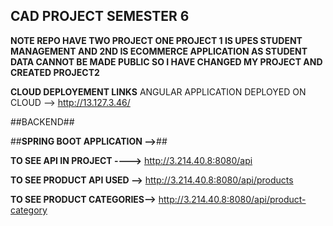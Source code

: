 ## **CAD PROJECT SEMESTER 6**


**NOTE REPO HAVE TWO PROJECT ONE PROJECT 1 IS UPES STUDENT MANAGEMENT AND 2ND IS ECOMMERCE APPLICATION
AS STUDENT DATA CANNOT BE MADE PUBLIC SO I HAVE CHANGED MY  PROJECT  AND CREATED PROJECT2**

**CLOUD DEPLOYEMENT LINKS**
ANGULAR APPLICATION DEPLOYED ON CLOUD -->  http://13.127.3.46/         






##BACKEND##


##**SPRING BOOT APPLICATION -->**##




**TO SEE API IN PROJECT ---->**  http://3.214.40.8:8080/api

**TO SEE PRODUCT API USED -->**    http://3.214.40.8:8080/api/products

**TO SEE PRODUCT CATEGORIES-->**  http://3.214.40.8:8080/api/product-category
